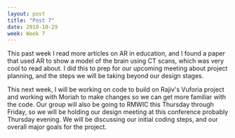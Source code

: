 ```yaml
---
layout: post
title: "Post 7"
date: 2018-10-29
week: Week 7
---
```


This past week I read more articles on AR in education, and I found a paper that used AR to show a model of the brain using CT scans, which was very cool to read about. I did this to prep for our upcoming meeting about project planning, and the steps we will be taking beyond our design stages.

This next week, I will be working on code to build on Rajiv's Vuforia project and working with Moriah to make changes so we can get more familiar with the code. Our group will also be going to RMWIC this Thursday through Friday, so we will be holding our design meeting at this conference probably Thursday evening. We will be discussing our initial coding steps, and our overall major goals for the project.
